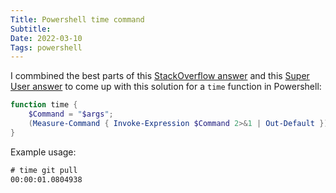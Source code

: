 ```yaml
---
Title: Powershell time command
Subtitle:
Date: 2022-03-10
Tags: powershell
---
```


I commbined the best parts of this [StackOverflow answer](https://stackoverflow.com/a/4801509/26566) and this
[Super User answer](https://superuser.com/a/1289962/3465) to come up with this solution for a `time` function
in Powershell:

```powershell
function time {
    $Command = "$args";
    (Measure-Command { Invoke-Expression $Command 2>&1 | Out-Default }).ToString();
}
```

Example usage:

```cmd
# time git pull
00:00:01.0804938
```

